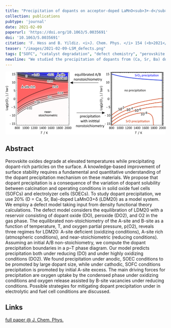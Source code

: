 ```yaml
---
title: "Precipitation of dopants on acceptor-doped LaMnO<sub>3+-d</sub> revealed by defect chemistry from first principles"
collection: publications
pubtype: 'journal'
date: 2021-02-09
paperurl: 'https://doi.org/10.1063/5.0035691'
doi: '10.1063/5.0035691'
citation: 'F. Hess and B. Yildiz. <i>J. Chem. Phys. </i> 154 (<b>2021</b>) 064702 .'
teaser: "/images/2021-02-09-LSM_defects.png"
tags: ["SOFC", "catalyst degradation", "defect chemistry", "perovskite oxides", "near-surface defects", "surface defects"]
newsline: "We studied the precipitation of dopants from (Ca, Sr, Ba) doped LaMnO3 in the form of binary oxides and peroxides under SOFC conditions by a first-principles-based defect model."
---
```


<img src="/images/2021-02-09-LSM_defects.png">

Abstract
--------
Perovskite oxides degrade at elevated temperatures while precipitating dopant-rich particles on the surface. A knowledge-based improvement of surface stability requires a fundamental and quantitative understanding of the dopant precipitation mechanism on these materials. We propose that dopant precipitation is a consequence of the variation of dopant solubility between calcination and operating conditions in solid oxide fuel cells (SOFCs) and electrolyzer cells (SOECs). To study dopant precipitation, we use 20% (D = Ca, Sr, Ba)-doped LaMnO3+δ (LDM20) as a model system. We employ a defect model taking input from density functional theory calculations. The defect model considers the equilibration of LDM20 with a reservoir consisting of dopant oxide (DO), peroxide (DO2), and O2 in the gas phase. The equilibrated non-stoichiometry of the A-site and B-site as a function of temperature, T, and oxygen partial pressure, p(O2), reveals three regimes for LDM20: A-site deficient (oxidizing conditions), A-site rich (atmospheric conditions), and near-stoichiometric (reducing conditions). Assuming an initial A/B non-stoichiometry, we compute the dopant precipitation boundaries in a p–T phase diagram. Our model predicts precipitation both under reducing (DO) and under highly oxidizing conditions (DO2). We found precipitation under anodic, SOEC conditions to be promoted by large dopant size, while under cathodic, SOFC conditions precipitation is promoted by initial A-site excess. The main driving forces for precipitation are oxygen uptake by the condensed phase under oxidizing conditions and oxygen release assisted by B-site vacancies under reducing conditions. Possible strategies for mitigating dopant precipitation under in electrolytic and fuel cell conditions are discussed.

Links
------
<i class="fa fa-external-link-alt" aria-hidden="true" title="external link"></i> [full paper @ J. Chem. Phys.](https://doi.org/10.1063/5.0035691)

